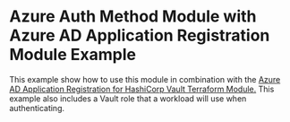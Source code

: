 # Azure Auth Method Module with Azure AD Application Registration Module Example

This example show how to use this module in combination with the [Azure AD Application Registration for HashiCorp Vault Terraform Module.](https://registry.terraform.io/modules/devops-rob/app-vault/azuread/latest) This example also includes a Vault role that a workload will use when authenticating.